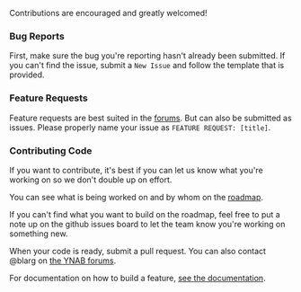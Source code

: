 Contributions are encouraged and greatly welcomed!

### Bug Reports

First, make sure the bug you're reporting hasn't already been submitted. If you can't find the issue, submit a `New Issue` and follow the template that is provided.

### Feature Requests

Feature requests are best suited in the [forums](http://forum.youneedabudget.com/categories/ynab-extensions). But can also be submitted as issues. Please properly name your issue as `FEATURE REQUEST: [title]`.


### Contributing Code

If you want to contribute, it's best if you can let us know what you're working on so we don't double up on effort.

You can see what is being worked on and by whom on the [roadmap](https://trello.com/b/EzOvXlil/toolkit-for-ynab-roadmap).

If you can't find what you want to build on the roadmap, feel free to put a note up on the github issues board to let the team know you're working on something new.

When your code is ready, submit a pull request. You can also contact @blarg on [the YNAB forums](http://forum.youneedabudget.com).

For documentation on how to build a feature, [see the documentation](https://github.com/toolkit-for-ynab/toolkit-for-ynab/blob/master/source/common/res/features/HOW_TO_BUILD_FEATURES.md).
